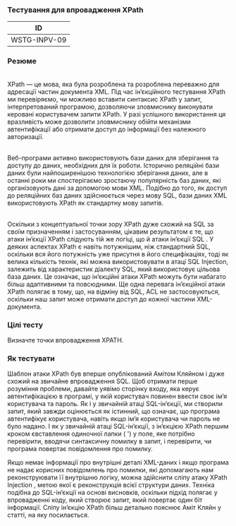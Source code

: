 ### Тестування для впровадження XPath

| ID |
|----|
|WSTG-INPV-09|


### Резюме
</br>XPath — це мова, яка була розроблена та розроблена переважно для адресації частин документа XML. Під час ін’єкційного тестування XPath ми перевіряємо, чи можливо вставити синтаксис XPath у запит, інтерпретований програмою, дозволяючи зловмиснику виконувати керовані користувачем запити XPath. У разі успішного використання ця вразливість може дозволити зловмиснику обійти механізми автентифікації або отримати доступ до інформації без належного авторизації.

</br>Веб-програми активно використовують бази даних для зберігання та доступу до даних, необхідних для їх роботи. Історично реляційні бази даних були найпоширенішою технологією зберігання даних, але в останні роки ми спостерігаємо зростаючу популярність баз даних, які організовують дані за допомогою мови XML. Подібно до того, як доступ до реляційних баз даних здійснюється через мову SQL, бази даних XML використовують XPath як стандартну мову запитів.

</br>Оскільки з концептуальної точки зору XPath дуже схожий на SQL за своїм призначенням і застосуванням, цікавим результатом є те, що атаки ін’єкції XPath слідують тій же логіці, що й атаки ін’єкції SQL . У деяких аспектах XPath є навіть потужнішим, ніж стандартний SQL, оскільки вся його потужність уже присутня в його специфікаціях, тоді як велика кількість технік, які можна використовувати в атаці SQL Injection, залежить від характеристик діалекту SQL, який використовує цільова база даних. Це означає, що ін’єкційні атаки XPath можуть бути набагато більш адаптивними та повсюдними. Ще одна перевага ін’єкційної атаки XPath полягає в тому, що, на відміну від SQL, ACL не застосовуються, оскільки наш запит може отримати доступ до кожної частини XML-документа.

### Цілі тесту
Визначте точки впровадження XPATH.

### Як тестувати
Шаблон атаки XPath був вперше опублікований Амітом Кляйном і дуже схожий на звичайне впровадження SQL. Щоб отримати перше розуміння проблеми, давайте уявімо сторінку входу, яка керує автентифікацією в програмі, у якій користувач повинен ввести своє ім’я користувача та пароль.
Як і у звичайній атаці SQL-ін’єкції, ми створили запит, який завжди оцінюється як істинний, що означає, що програма автентифікує користувача, навіть якщо ім’я користувача чи пароль не було надано. І як у звичайній атаці SQL-ін’єкції, з ін’єкцією XPath першим кроком є ​​вставлення одиночної лапки ( ') у поле, яке потрібно перевірити, вводячи синтаксичну помилку в запит, і перевірити, чи програма повертає повідомлення про помилку.

Якщо немає інформації про внутрішні деталі XML-даних і якщо програма не надає корисних повідомлень про помилки, які допомагають нам реконструювати її внутрішню логіку, можна здійснити сліпу атаку XPath Injection , метою якої є реконструкція всієї структури даних. Техніка подібна до SQL-ін’єкції на основі висновків, оскільки підхід полягає у впровадженні коду, який створює запит, який повертає один біт інформації. Сліпу ін’єкцію XPath більш детально пояснює Аміт Кляйн у статті, на яку посилається.
